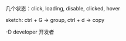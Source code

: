 几个状态：click, loading, disable, clicked, hover

sketch: ctrl + G -> group, ctrl + d -> copy

-D developer 开发者
